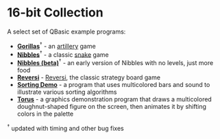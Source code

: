 # 16-bit Collection

A select set of QBasic example programs:

* [**Gorillas**](GORILLA.BAS)<sup>&dagger;</sup> - an [artillery](https://en.wikipedia.org/wiki/Artillery_game) game
* [**Nibbles**](NIBBLES.BAS)<sup>&dagger;</sup> - a classic [snake](https://en.wikipedia.org/wiki/Snake_(video_game_genre)) game
* [**Nibbles (beta)**](NIB_BETA.BAS)<sup>&dagger;</sup> - an early version of Nibbles with no levels, just more food
* [**Reversi**](REVERSI.BAS) - [Reversi](https://en.wikipedia.org/wiki/Reversi), the classic strategy board game
* [**Sorting Demo**](SORTDEMO.BAS) - a program that uses multicolored bars and sound to illustrate various sorting algorithms
* [**Torus**](TORUS.BAS) - a graphics demonstration program that draws a multicolored doughnut-shaped figure on the screen, then animates it by shifting colors in the palette

<sup>&dagger;</sup> updated with timing and other bug fixes
